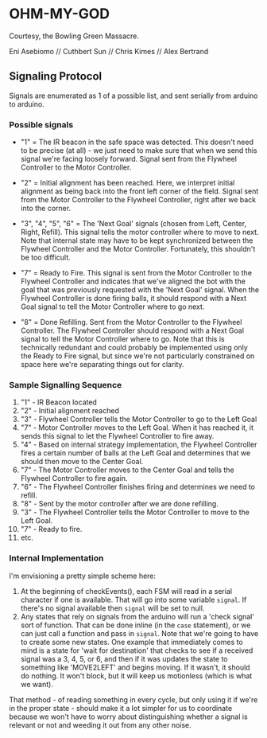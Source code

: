 # OHM-MY-GOD

Courtesy, the Bowling Green Massacre.

Eni Asebiomo // Cuthbert Sun // Chris Kimes // Alex Bertrand

## Signaling Protocol
Signals are enumerated as 1 of a possible list, and sent serially from arduino to arduino.

### Possible signals
- "1" = The IR beacon in the safe space was detected. This doesn't need to be precise (at all) - we just need to make sure that when we send this signal we're facing loosely forward. Signal sent from the Flywheel Controller to the Motor Controller.

- "2" = Initial alignment has been reached. Here, we interpret initial alignment as being back into the front left corner of the field. Signal sent from the Motor Controller to the Flywheel Controller, right after we back into the corner.

- "3", "4", "5", "6" = The 'Next Goal' signals (chosen from Left, Center, Right, Refill). This signal tells the motor controller where to move to next. Note that internal state may have to be kept synchronized between the Flywheel Controller and the Motor Controller. Fortunately, this shouldn't be too difficult.

- "7" = Ready to Fire. This signal is sent from the Motor Controller to the Flywheel Controller and indicates that we've aligned the bot with the goal that was previously requested with the 'Next Goal' signal. When the Flywheel Controller is done firing balls, it should respond with a Next Goal signal to tell the Motor Controller where to go next.

- "8" = Done Refilling. Sent from the Motor Controller to the Flywheel Controller. The Flywheel Controller should respond with a Next Goal signal to tell the Motor Controller where to go. Note that this is technically redundant and could probably be implemented using only the Ready to Fire signal, but since we're not particularly constrained on space here we're separating things out for clarity.

### Sample Signalling Sequence
1. "1" - IR Beacon located
2. "2" - Initial alignment reached
3. "3" - Flywheel Controller tells the Motor Controller to go to the Left Goal
4. "7" - Motor Controller moves to the Left Goal. When it has reached it, it sends this signal to let the Flywheel Controller to fire away.
5. "4" - Based on internal strategy implementation, the Flywheel Controller fires a certain number of balls at the Left Goal and determines that we should then move to the Center Goal.
6. "7" - The Motor Controller moves to the Center Goal and tells the Flywheel Controller to fire again.
7. "6" - The Flywheel Controller finishes firing and determines we need to refill.
8. "8" - Sent by the motor controller after we are done refilling.
9. "3" - The Flywheel Controller tells the Motor Controller to move to the Left Goal.
10. "7" - Ready to fire.
11. etc.

### Internal Implementation

I'm envisioning a pretty simple scheme here:
1. At the beginning of checkEvents(), each FSM will read in a serial character if one is available. That will go into some variable `signal`. If there's no signal available then `signal` will be set to null.
2. Any states that rely on signals from the arduino will run a 'check signal' sort of function. That can be done inline (in the `case` statement), or we can just call a function and pass in `signal`. Note that we're going to have to create some new states. One example that immediately comes to mind is a state for 'wait for destination' that checks to see if a received signal was a 3, 4, 5, or 6, and then if it was updates the state to something like 'MOVE2LEFT' and begins moving. If it wasn't, it should do nothing. It won't block, but it will keep us motionless (which is what we want).

That method - of reading something in every cycle, but only using it if we're in the proper state - should make it a lot simpler for us to coordinate because we won't have to worry about distinguishing whether a signal is relevant or not and weeding it out from any other noise.
